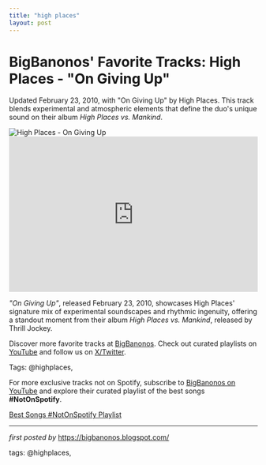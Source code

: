 ```yaml
---
title: "high places"
layout: post
---
```

<!-- Post Title -->
<h1 >BigBanonos' Favorite Tracks: High Places - "On Giving Up"</h1> <!-- Introductory Text -->
<p >Updated February 23, 2010, with "On Giving Up" by High Places. This track blends experimental and atmospheric elements that define the duo's unique sound on their album <em>High Places vs. Mankind</em>.</p> <!-- Featured Image -->
<div > <img src="https://f4.bcbits.com/img/0008203788_25.jpg" alt="High Places - On Giving Up" />
</div> <!-- YouTube Video Embed -->
<div > <iframe width="100%" height="315" src="https://www.youtube.com/embed/9rVuZV0jSzA" title="High Places - On Giving Up" frameborder="0" allow="accelerometer; autoplay; encrypted-media; gyroscope; picture-in-picture; web-share" referrerpolicy="strict-origin-when-cross-origin" allowfullscreen></iframe>
</div> <!-- Song Information -->
<div > <p><em>"On Giving Up"</em>, released February 23, 2010, showcases High Places' signature mix of experimental soundscapes and rhythmic ingenuity, offering a standout moment from their album <em>High Places vs. Mankind</em>, released by Thrill Jockey.</p>
</div> <!-- Footer Links -->
<div > <p>Discover more favorite tracks at <a href="https://bigbanonos.blogspot.com/" target="_blank">BigBanonos</a>. Check out curated playlists on <a href="https://www.youtube.com/@BigBanonos" target="_blank">YouTube</a> and follow us on <a href="https://x.com/bigbanonos" target="_blank">X/Twitter</a>.</p>
</div> <!-- Tags -->
<p >Tags: @highplaces,</p>


<!--Subscribe and Playlist Links-->
<div>
    <p>For more exclusive tracks not on Spotify, subscribe to <a href="https://www.youtube.com/@BigBanonos" target="_blank">BigBanonos on YouTube</a> and explore their curated playlist of the best songs <strong>#NotOnSpotify</strong>.</p>
    <p><a href="https://www.youtube.com/playlist?list=PLtuNtuTatqI0kFahUCbtbfenC_ET5O_tr" target="_blank">Best Songs #NotOnSpotify Playlist<br /></a></p></div>

<hr />

<p><em>first posted by</em> <a href="https://bigbanonos.blogspot.com/" rel="noopener" target="_new">https://bigbanonos.blogspot.com/</a></p>

<p>tags: @highplaces,</p>
